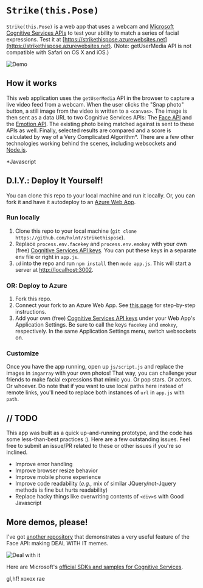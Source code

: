 # `Strike(this.Pose)`
`Strike(this.Pose)` is a web app that uses a webcam and [Microsoft Cognitive Services APIs](https://www.microsoft.com/cognitive-services) to test your ability to match a series of facial expressions. Test it at [https://strikethispose.azurewebsites.net](https://strikethispose.azurewebsites.net). (Note: getUserMedia API is not compatible with Safari on OS X and iOS.)

![Demo](http://pic.twitter.com/6NJESM2x8D)

## How it works
This web application uses the `getUserMedia` API in the browser to capture a live video feed from a webcam. When the user clicks the "Snap photo" button, a still image from the video is written to a `<canvas>`. The image is then sent as a data URL to two Cognitive Services APIs: The [Face API](https://www.microsoft.com/cognitive-services/en-us/face-api) and the [Emotion API](https://www.microsoft.com/cognitive-services/en-us/emotion-api). The existing photo being matched against is sent to these APIs as well. Finally, selected results are compared and a score is calculated by way of a Very Complicated Algorithm*. There are a few other technologies working behind the scenes, including websockets and [Node.js](http://nodejs.org).

*Javascript

## D.I.Y.: Deploy It Yourself!
You can clone this repo to your local machine and run it locally. Or, you can fork it and have it autodeploy to an [Azure Web App](https://azure.microsoft.com/en-us/services/app-service/web/). 

### Run locally

 1. Clone this repo to your local machine (`git clone https://github.com/hxlnt/strikethispose`).
 2. Replace `process.env.facekey` and `process.env.emokey` with your own (free) [Cognitive Services API keys](https://www.microsoft.com/cognitive-services). You can put these keys in a separate env file or right in `app.js`.
 3. `cd` into the repo and run `npm install` then `node app.js`. This will start a server at [http://localhost:3002](http://localhost:3002).

### OR: Deploy to Azure

 1. Fork this repo.
 2. Connect your fork to an Azure Web App. See [this page](https://docs.microsoft.com/en-us/azure/app-service-web/app-service-continuous-deployment) for step-by-step instructions.
 3. Add your own (free) [Cognitive Services API keys](https://www.microsoft.com/cognitive-services) under your Web App's Application Settings. Be sure to call the keys `facekey` and `emokey`, respectively. In the same Application Settings menu, switch websockets on. 

### Customize

Once you have the app running, open up `js/script.js` and replace the images in `imgarray` with your own photos! That way, you can challenge your friends to make facial expressions that mimic you. Or pop stars. Or actors. Or whoever. Do note that if you want to use local paths here instead of remote links, you'll need to replace both instances of `url` in `app.js` with `path`.

## // TODO

This app was built as a quick up-and-running prototype, and the code has some less-than-best practices :). Here are a few outstanding issues. Feel free to submit an issue/PR related to these or other issues if you're so inclined.

 - Improve error handling
 - Improve browser resize behavior
 - Improve mobile phone experience
 - Improve code readability (*e.g.,* mix of similar JQuery/not-Jquery methods is fine but hurts readability)
 - Replace hacky things like overwriting contents of `<div>`s with Good Javascript

## More demos, please!

I've got [another repository](https://github.com/hxlnt/aifunclub) that demonstrates a very useful feature of the Face API: making DEAL WITH IT memes.

![Deal with it](https://github.com/hxlnt/aifunclub/blob/master/dealwithitbot.gif)

Here are Microsoft's [official SDKs and samples for Cognitive Services](https://www.microsoft.com/cognitive-services/en-us/SDK-Sample).

gl,hf! xoxox rae
